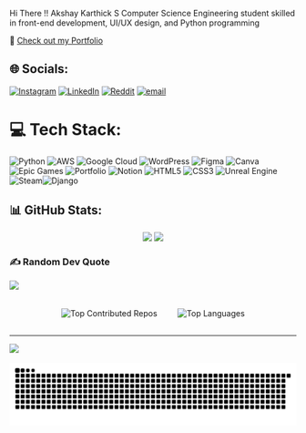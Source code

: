Hi There !!
Akshay Karthick S
Computer Science Engineering student skilled in front-end development, UI/UX design, and Python programming

🔗 [Check out my Portfolio](https://akshaykarthicks.github.io/AKS/)

## 🌐 Socials:
[![Instagram](https://img.shields.io/badge/Instagram-%23E4405F.svg?logo=Instagram&logoColor=white)](https://instagram.com/_.aksy._) [![LinkedIn](https://img.shields.io/badge/LinkedIn-%230077B5.svg?logo=linkedin&logoColor=white)](https://linkedin.com/in/akshay-karthick-s) [![Reddit](https://img.shields.io/badge/Reddit-%23FF4500.svg?logo=Reddit&logoColor=white)](https://reddit.com/user/aksy_1) [![email](https://img.shields.io/badge/Email-D14836?logo=gmail&logoColor=white)](mailto:akshaykarthick01@gmail.com) 

# 💻 Tech Stack:
![Python](https://img.shields.io/badge/python-3670A0?style=for-the-badge&logo=python&logoColor=ffdd54) ![AWS](https://img.shields.io/badge/AWS-%23FF9900.svg?style=for-the-badge&logo=amazon-aws&logoColor=white) ![Google Cloud](https://img.shields.io/badge/GoogleCloud-%234285F4.svg?style=for-the-badge&logo=google-cloud&logoColor=white) ![WordPress](https://img.shields.io/badge/WordPress-%23117AC9.svg?style=for-the-badge&logo=WordPress&logoColor=white) ![Figma](https://img.shields.io/badge/figma-%23F24E1E.svg?style=for-the-badge&logo=figma&logoColor=white) ![Canva](https://img.shields.io/badge/Canva-%2300C4CC.svg?style=for-the-badge&logo=Canva&logoColor=white) ![Epic Games](https://img.shields.io/badge/epicgames-%23313131.svg?style=for-the-badge&logo=epicgames&logoColor=white) ![Portfolio](https://img.shields.io/badge/Portfolio-%23000000.svg?style=for-the-badge&logo=firefox&logoColor=#FF7139) ![Notion](https://img.shields.io/badge/Notion-%23000000.svg?style=for-the-badge&logo=notion&logoColor=white) ![HTML5](https://img.shields.io/badge/html5-%23E34F26.svg?style=for-the-badge&logo=html5&logoColor=white) ![CSS3](https://img.shields.io/badge/css3-%231572B6.svg?style=for-the-badge&logo=css3&logoColor=white) ![Unreal Engine](https://img.shields.io/badge/unrealengine-%23313131.svg?style=for-the-badge&logo=unrealengine&logoColor=white) ![Steam](https://img.shields.io/badge/steam-%23000000.svg?style=for-the-badge&logo=steam&logoColor=white)![Django](https://img.shields.io/badge/django-%23092E20.svg?style=for-the-badge&logo=django&logoColor=white)
## 📊 GitHub Stats:

<div align="center">

<img src="https://github-readme-stats.vercel.app/api?username=AKSHAYKARTHICKS&theme=dark&hide_border=true&include_all_commits=false&count_private=false" />
<img src="https://nirzak-streak-stats.vercel.app/?user=AKSHAYKARTHICKS&theme=dark&hide_border=true" />

</div>



### ✍️ Random Dev Quote
![](https://quotes-github-readme.vercel.app/api?type=horizontal&theme=radical)

<div align="center">

  <div style="display: inline-block; margin: 1rem;">
    <img src="https://github-contributor-stats.vercel.app/api?username=AKSHAYKARTHICKS&limit=5&theme=dark&combine_all_yearly_contributions=true" alt="Top Contributed Repos"/>
  </div>

  <div style="display: inline-block; margin: 1rem;">
    <img src="https://github-readme-stats.vercel.app/api/top-langs/?username=AKSHAYKARTHICKS&theme=dark&hide_border=true&include_all_commits=false&count_private=false&layout=compact" alt="Top Languages"/>
  </div>

</div>

---
[![](https://visitcount.itsvg.in/api?id=AKSHAYKARTHICKS&icon=0&color=0)](https://visitcount.itsvg.in)


![GitHub Snake - Dark](https://raw.githubusercontent.com/akshaykarthicks/akshaykarthicks/output/github-snake-dark.svg)



